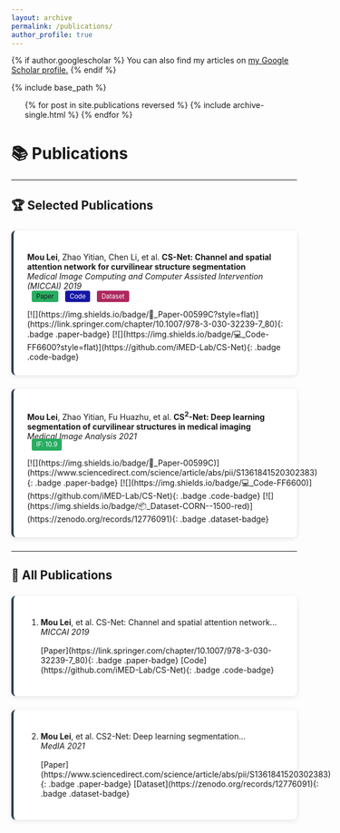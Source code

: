 ```yaml
---
layout: archive
permalink: /publications/
author_profile: true
---
```


{% if author.googlescholar %}
  You can also find my articles on <u><a href="{{author.googlescholar}}">my Google Scholar profile</a>.</u>
{% endif %}

{% include base_path %}

<ul>{% for post in site.publications reversed %}
    {% include archive-single.html %}
  {% endfor %}</ul>

# 📚 Publications

<style>
.publication-card {
    background: white;
    border-radius: 8px;
    padding: 1.5rem;
    margin: 1.5rem 0;
    box-shadow: 0 2px 8px rgba(0,0,0,0.1);
    transition: transform 0.3s;
    border-left: 4px solid #2c3e50;
}

.publication-card:hover {
    transform: translateY(-2px);
}

.badge-group {
    margin-top: 1rem;
    display: flex;
    gap: 0.8rem;
    flex-wrap: wrap;
}

.badge {
    display: inline-flex;
    align-items: center;
    padding: 0.3rem 0.8rem;
    border-radius: 20px;
    font-size: 0.9em;
    text-decoration: none;
    transition: opacity 0.3s;
    font-family: -apple-system, BlinkMacSystemFont, "Segoe UI", sans-serif;
}

.badge:hover {
    opacity: 0.85;
}

.paper-badge { background: #00599c; color: white; }
.code-badge { background: #FF6600; color: white; }
.dataset-badge { background: #CC0000; color: white; }

.impact-factor {
    background: #27ae60;
    color: white;
    padding: 0.2rem 0.5rem;
    border-radius: 3px;
    font-size: 0.8em;
    margin-left: 0.5rem;
    vertical-align: middle;
}

.code_repo {
    background:rgb(22, 24, 165);
    color: white;
    padding: 0.2rem 0.5rem;
    border-radius: 3px;
    font-size: 0.8em;
    margin-left: 0.5rem;
    vertical-align: middle;
}

.dataset {
    background:rgb(174, 39, 93);
    color: white;
    padding: 0.2rem 0.5rem;
    border-radius: 3px;
    font-size: 0.8em;
    margin-left: 0.5rem;
    vertical-align: middle;
}

@media (max-width: 768px) {
    .publication-card {
        padding: 1rem;
        margin: 1rem 0;
    }
    
    .badge {
        font-size: 0.85em;
    }
}
</style>

---

## 🏆 Selected Publications

<div class="publication-card">

<strong>Mou Lei</strong>, Zhao Yitian, Chen Li, et al. <strong>CS-Net: Channel and spatial attention network for curvilinear structure segmentation</strong>  
<i>Medical Image Computing and Computer Assisted Intervention (MICCAI) 2019</i> <br />
<span class="impact-factor"><a hrf="https://link.springer.com/chapter/10.1007/978-3-030-32239-7_80">Paper</a></span> <span class="code_repo">Code</span> <span class="dataset">Dataset</span>

<div class="badge-group">
[![](https://img.shields.io/badge/📄_Paper-00599C?style=flat)](https://link.springer.com/chapter/10.1007/978-3-030-32239-7_80){: .badge .paper-badge}
[![](https://img.shields.io/badge/💻_Code-FF6600?style=flat)](https://github.com/iMED-Lab/CS-Net){: .badge .code-badge}
</div>
</div>

<div class="publication-card">

**Mou Lei**, Zhao Yitian, Fu Huazhu, et al. **CS$^2$-Net: Deep learning segmentation of curvilinear structures in medical imaging**  
*Medical Image Analysis 2021*  
<span class="impact-factor">IF: 10.9</span>

<div class="badge-group">
[![](https://img.shields.io/badge/📄_Paper-00599C)](https://www.sciencedirect.com/science/article/abs/pii/S1361841520302383){: .badge .paper-badge}
[![](https://img.shields.io/badge/💻_Code-FF6600)](https://github.com/iMED-Lab/CS-Net){: .badge .code-badge}
[![](https://img.shields.io/badge/📦_Dataset-CORN--1500-red)](https://zenodo.org/records/12776091){: .badge .dataset-badge}
</div>
</div>

<!-- 其他精选文献保持相同结构 -->

---

## 📑 All Publications

<div class="publication-card">

1. **Mou Lei**, et al. CS-Net: Channel and spatial attention network...  
   *MICCAI 2019*  
   <div class="badge-group">
   [Paper](https://link.springer.com/chapter/10.1007/978-3-030-32239-7_80){: .badge .paper-badge}
   [Code](https://github.com/iMED-Lab/CS-Net){: .badge .code-badge}
   </div>
</div>

<div class="publication-card">

2. **Mou Lei**, et al. CS2-Net: Deep learning segmentation...  
   *MedIA 2021*  
   <div class="badge-group">
   [Paper](https://www.sciencedirect.com/science/article/abs/pii/S1361841520302383){: .badge .paper-badge}
   [Dataset](https://zenodo.org/records/12776091){: .badge .dataset-badge}
   </div>
</div>

<!-- 其他文献保持相同结构 -->

